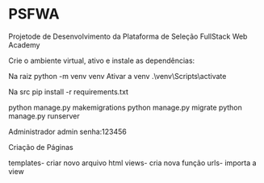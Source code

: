 # PSFWA
Projetode de Desenvolvimento da Plataforma de Seleção FullStack Web Academy

Crie o ambiente virtual, ativo e instale as dependências:

Na raiz
 python -m venv venv
 Ativar a venv 
.\venv\Scripts\activate
 

Na src
pip install -r requirements.txt

python manage.py makemigrations 
python manage.py migrate 
python manage.py runserver 


Administrador admin senha:123456

Criação de Páginas

templates- criar novo arquivo html
views- cria nova função
urls- importa a view
